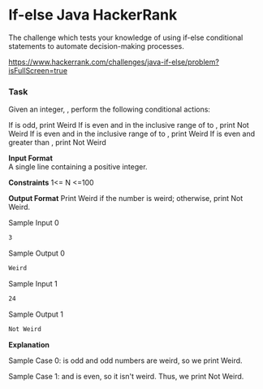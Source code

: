 # If-else Java HackerRank 
The challenge which tests your knowledge of using if-else conditional statements to automate decision-making processes.

https://www.hackerrank.com/challenges/java-if-else/problem?isFullScreen=true

### Task
Given an integer, , perform the following conditional actions:

If  is odd, print Weird
If  is even and in the inclusive range of  to , print Not Weird
If  is even and in the inclusive range of  to , print Weird
If  is even and greater than , print Not Weird


**Input Format**  
A single line containing a positive integer.

**Constraints**
1<= N <=100

**Output Format**
Print Weird if the number is weird; otherwise, print Not Weird.

Sample Input 0
```bash
3
```
Sample Output 0

```bash
Weird
```

Sample Input 1
```bash
24
```

Sample Output 1
```bash
Not Weird
```


**Explanation**

Sample Case 0: 
 is odd and odd numbers are weird, so we print Weird.

Sample Case 1: 
 and  is even, so it isn't weird. Thus, we print Not Weird.
